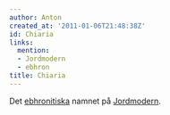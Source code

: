 ```yaml
---
author: Anton
created_at: '2011-01-06T21:48:38Z'
id: Chiaria
links:
  mention:
  - Jordmodern
  - ebhron
title: Chiaria
---
```


Det [ebhronitiska] namnet på [Jordmodern].

  [ebhronitiska]: ebhron
  [Jordmodern]: Jordmodern
